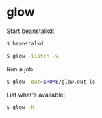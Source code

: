 # glow

Start beanstalkd:

```bash
$ beanstalkd
```

```bash
$ glow -listen -v
```

Run a job:

```bash
$ glow -out=$HOME/glow.out ls
```

List what's available:

```bash
$ glow -h
```